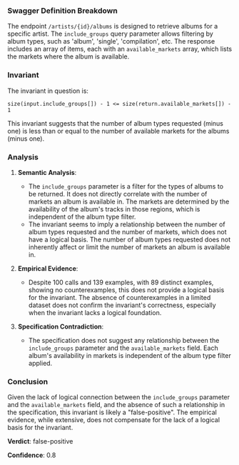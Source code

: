 ### Swagger Definition Breakdown

The endpoint `/artists/{id}/albums` is designed to retrieve albums for a specific artist. The `include_groups` query parameter allows filtering by album types, such as 'album', 'single', 'compilation', etc. The response includes an array of items, each with an `available_markets` array, which lists the markets where the album is available.

### Invariant

The invariant in question is:

`size(input.include_groups[]) - 1 <= size(return.available_markets[]) - 1`

This invariant suggests that the number of album types requested (minus one) is less than or equal to the number of available markets for the albums (minus one).

### Analysis

1. **Semantic Analysis**:
   - The `include_groups` parameter is a filter for the types of albums to be returned. It does not directly correlate with the number of markets an album is available in. The markets are determined by the availability of the album's tracks in those regions, which is independent of the album type filter.
   - The invariant seems to imply a relationship between the number of album types requested and the number of markets, which does not have a logical basis. The number of album types requested does not inherently affect or limit the number of markets an album is available in.

2. **Empirical Evidence**:
   - Despite 100 calls and 139 examples, with 89 distinct examples, showing no counterexamples, this does not provide a logical basis for the invariant. The absence of counterexamples in a limited dataset does not confirm the invariant's correctness, especially when the invariant lacks a logical foundation.

3. **Specification Contradiction**:
   - The specification does not suggest any relationship between the `include_groups` parameter and the `available_markets` field. Each album's availability in markets is independent of the album type filter applied.

### Conclusion

Given the lack of logical connection between the `include_groups` parameter and the `available_markets` field, and the absence of such a relationship in the specification, this invariant is likely a "false-positive". The empirical evidence, while extensive, does not compensate for the lack of a logical basis for the invariant.

**Verdict**: false-positive

**Confidence**: 0.8
